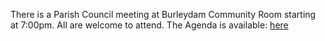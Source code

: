 <!--
.. title: Parish Council Monday, 10th September  at 7:00pm.
.. slug: 2018-09-06-parishcouncil-meeting
.. date: 2018-09-06 13:49:30 UTC
.. tags: parishcouncil
.. category:
.. link:
.. description:
.. type: text
-->

There is a Parish Council meeting at Burleydam Community Room starting at 7:00pm. All are welcome to attend. The Agenda is available: [here](https://drive.google.com/open?id=1FpuEMsRUdNpSnIVsvkcqxXhNwbMGMpOy)
